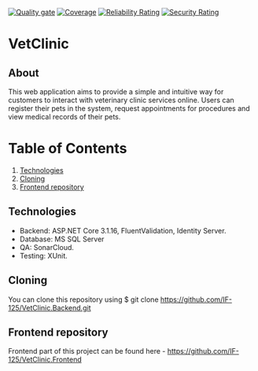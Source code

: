 [![Quality gate](https://sonarcloud.io/api/project_badges/quality_gate?project=IF-125_VetClinic.Backend)](https://sonarcloud.io/dashboard?id=IF-125_VetClinic.Backend)
[![Coverage](https://sonarcloud.io/api/project_badges/measure?project=IF-125_VetClinic.Backend&metric=coverage)](https://sonarcloud.io/dashboard?id=IF-125_VetClinic.Backend)
[![Reliability Rating](https://sonarcloud.io/api/project_badges/measure?project=IF-125_VetClinic.Backend&metric=reliability_rating)](https://sonarcloud.io/dashboard?id=IF-125_VetClinic.Backend)
[![Security Rating](https://sonarcloud.io/api/project_badges/measure?project=IF-125_VetClinic.Backend&metric=security_rating)](https://sonarcloud.io/dashboard?id=IF-125_VetClinic.Backend)
# VetClinic
## About
This web application aims to provide a simple and intuitive way for customers to interact with veterinary clinic services online. Users can register their pets in the system, request appointments for procedures and view medical records of their pets.
# Table of Contents
1. [Technologies](#technologies)
2. [Cloning](#cloning)
3. [Frontend repository](#frontend-repository)
## Technologies
- Backend: ASP.NET Core 3.1.16, FluentValidation, Identity Server.
- Database: MS SQL Server
- QA: SonarCloud.
- Testing: XUnit.
## Cloning
You can clone this repository using $ git clone https://github.com/IF-125/VetClinic.Backend.git
## Frontend repository
Frontend part of this project can be found here - https://github.com/IF-125/VetClinic.Frontend
